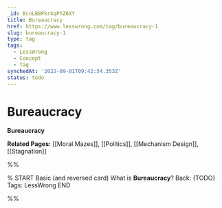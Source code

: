 ```yaml
---
_id: BcnLB8PkrkqPhZ6XY
title: Bureaucracy
href: https://www.lesswrong.com/tag/bureaucracy-1
slug: bureaucracy-1
type: tag
tags:
  - LessWrong
  - Concept
  - Tag
synchedAt: '2022-09-01T09:42:54.353Z'
status: todo
---
```


# Bureaucracy

**Bureaucracy**

**Related Pages:** [[Moral Mazes]], [[Politics]], [[Mechanism Design]], [[Stagnation]]


%%

% START
Basic (and reversed card)
What is **Bureaucracy**?
Back: {TODO}
Tags: LessWrong
END

%%
	
